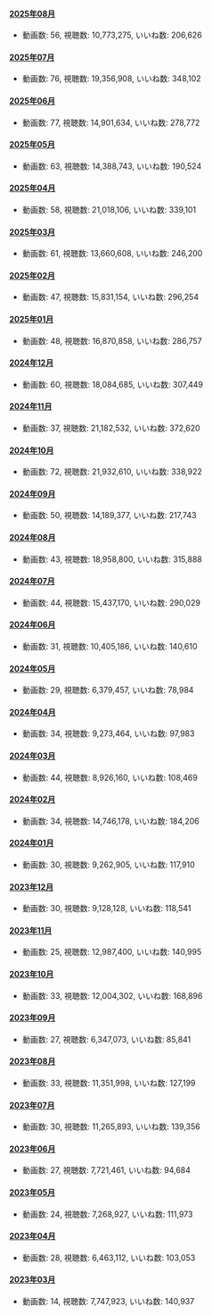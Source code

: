#### [2025年08月](videos/202508 "wikilink")

-   動画数: 56, 視聴数: 10,773,275, いいね数: 206,626

#### [2025年07月](videos/202507 "wikilink")

-   動画数: 76, 視聴数: 19,356,908, いいね数: 348,102

#### [2025年06月](videos/202506 "wikilink")

-   動画数: 77, 視聴数: 14,901,634, いいね数: 278,772

#### [2025年05月](videos/202505 "wikilink")

-   動画数: 63, 視聴数: 14,388,743, いいね数: 190,524

#### [2025年04月](videos/202504 "wikilink")

-   動画数: 58, 視聴数: 21,018,106, いいね数: 339,101

#### [2025年03月](videos/202503 "wikilink")

-   動画数: 61, 視聴数: 13,660,608, いいね数: 246,200

#### [2025年02月](videos/202502 "wikilink")

-   動画数: 47, 視聴数: 15,831,154, いいね数: 296,254

#### [2025年01月](videos/202501 "wikilink")

-   動画数: 48, 視聴数: 16,870,858, いいね数: 286,757

#### [2024年12月](videos/202412 "wikilink")

-   動画数: 60, 視聴数: 18,084,685, いいね数: 307,449

#### [2024年11月](videos/202411 "wikilink")

-   動画数: 37, 視聴数: 21,182,532, いいね数: 372,620

#### [2024年10月](videos/202410 "wikilink")

-   動画数: 72, 視聴数: 21,932,610, いいね数: 338,922

#### [2024年09月](videos/202409 "wikilink")

-   動画数: 50, 視聴数: 14,189,377, いいね数: 217,743

#### [2024年08月](videos/202408 "wikilink")

-   動画数: 43, 視聴数: 18,958,800, いいね数: 315,888

#### [2024年07月](videos/202407 "wikilink")

-   動画数: 44, 視聴数: 15,437,170, いいね数: 290,029

#### [2024年06月](videos/202406 "wikilink")

-   動画数: 31, 視聴数: 10,405,186, いいね数: 140,610

#### [2024年05月](videos/202405 "wikilink")

-   動画数: 29, 視聴数: 6,379,457, いいね数: 78,984

#### [2024年04月](videos/202404 "wikilink")

-   動画数: 34, 視聴数: 9,273,464, いいね数: 97,983

#### [2024年03月](videos/202403 "wikilink")

-   動画数: 44, 視聴数: 8,926,160, いいね数: 108,469

#### [2024年02月](videos/202402 "wikilink")

-   動画数: 34, 視聴数: 14,746,178, いいね数: 184,206

#### [2024年01月](videos/202401 "wikilink")

-   動画数: 30, 視聴数: 9,262,905, いいね数: 117,910

#### [2023年12月](videos/202312 "wikilink")

-   動画数: 30, 視聴数: 9,128,128, いいね数: 118,541

#### [2023年11月](videos/202311 "wikilink")

-   動画数: 25, 視聴数: 12,987,400, いいね数: 140,995

#### [2023年10月](videos/202310 "wikilink")

-   動画数: 33, 視聴数: 12,004,302, いいね数: 168,896

#### [2023年09月](videos/202309 "wikilink")

-   動画数: 27, 視聴数: 6,347,073, いいね数: 85,841

#### [2023年08月](videos/202308 "wikilink")

-   動画数: 33, 視聴数: 11,351,998, いいね数: 127,199

#### [2023年07月](videos/202307 "wikilink")

-   動画数: 30, 視聴数: 11,265,893, いいね数: 139,356

#### [2023年06月](videos/202306 "wikilink")

-   動画数: 27, 視聴数: 7,721,461, いいね数: 94,684

#### [2023年05月](videos/202305 "wikilink")

-   動画数: 24, 視聴数: 7,268,927, いいね数: 111,973

#### [2023年04月](videos/202304 "wikilink")

-   動画数: 28, 視聴数: 6,463,112, いいね数: 103,053

#### [2023年03月](videos/202303 "wikilink")

-   動画数: 14, 視聴数: 7,747,923, いいね数: 140,937


